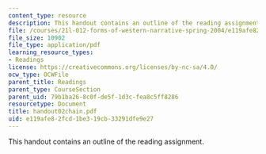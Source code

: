 ```yaml
---
content_type: resource
description: This handout contains an outline of the reading assignment.
file: /courses/21l-012-forms-of-western-narrative-spring-2004/e119afe82fcd1be319cb33291dfe9e27_handout02chain.pdf
file_size: 10902
file_type: application/pdf
learning_resource_types:
- Readings
license: https://creativecommons.org/licenses/by-nc-sa/4.0/
ocw_type: OCWFile
parent_title: Readings
parent_type: CourseSection
parent_uid: 79b1ba26-8c0f-de5f-1d3c-fea8c5ff8286
resourcetype: Document
title: handout02chain.pdf
uid: e119afe8-2fcd-1be3-19cb-33291dfe9e27
---
```

This handout contains an outline of the reading assignment.